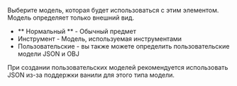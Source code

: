 Выберите модель, которая будет использоваться с этим элементом. Модель определяет только внешний вид.

* ** Нормальный ** - Обычный предмет
* Инструмент - Модель, используемая инструментами
* Пользовательские - вы также можете определить пользовательские модели JSON и OBJ

При создании пользовательских моделей рекомендуется использовать JSON из-за поддержки ванили для этого типа модели.